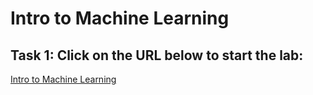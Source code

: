 # Intro to Machine Learning

## Task 1: Click on the URL below to start the lab:
<a href="https://apexapps.oracle.com/pls/apex/r/dbpm/livelabs/run-workshop?p210_wid=786&p210_wec=&session=11060426214189">Intro to Machine Learning</a>